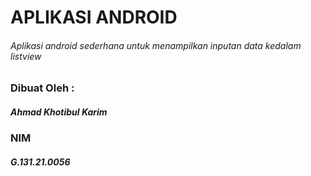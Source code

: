 # APLIKASI ANDROID
###### Aplikasi android sederhana untuk menampilkan inputan data kedalam listview

### Dibuat Oleh :
##### Ahmad Khotibul Karim
### NIM
##### G.131.21.0056